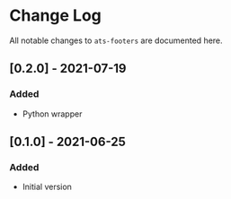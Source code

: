 # Change Log
All notable changes to `ats-footers` are documented here.

## [0.2.0] - 2021-07-19
### Added
- Python wrapper

## [0.1.0] - 2021-06-25
### Added
- Initial version
